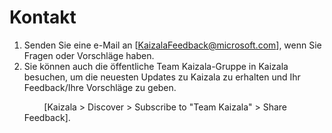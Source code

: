 # <a name="contact-us"></a>Kontakt
1.  Senden Sie eine e-Mail an [KaizalaFeedback@microsoft.com], wenn Sie Fragen oder Vorschläge haben.   
2.  Sie können auch die öffentliche Team Kaizala-Gruppe in Kaizala besuchen, um die neuesten Updates zu Kaizala zu erhalten und Ihr Feedback/Ihre Vorschläge zu geben.<p>&nbsp;&nbsp;&nbsp;&nbsp;&nbsp;&nbsp;&nbsp;&nbsp;[Kaizala > Discover > Subscribe to "Team Kaizala" > Share Feedback].
